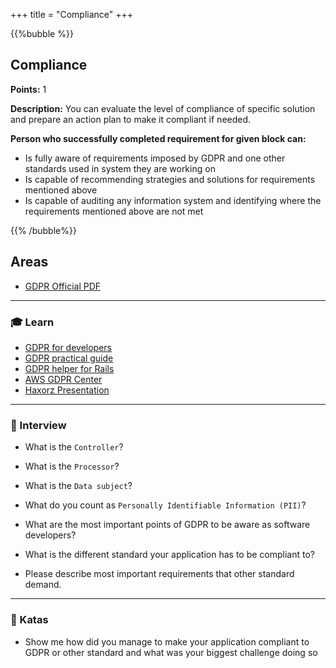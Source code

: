 +++
title = "Compliance"
+++

{{%bubble %}}

## Compliance

**Points:** 1

**Description:** You can evaluate the level of compliance of specific solution and prepare an action plan to make it compliant if needed.

**Person who successfully completed requirement for given block can:**

- Is fully aware of requirements imposed by GDPR and one other standards used in system they are working on
- Is capable of recommending strategies and solutions for requirements mentioned above
- Is capable of auditing any information system and identifying where the requirements mentioned above are not met

{{% /bubble%}}

## Areas

- [GDPR Official PDF](https://gdpr-info.eu/)
---

### 🎓 Learn
- [GDPR for developers](https://www.slideshare.net/Bozho/gdpr-for-developers)
- [GDPR practical guide](https://techblog.bozho.net/gdpr-practical-guide-developers/)
- [GDPR helper for Rails](https://github.com/prey/gdpr_rails)
- [AWS GDPR Center](https://aws.amazon.com/compliance/gdpr-center/)
- [Haxorz Presentation](https://www.youtube.com/watch?v=WPv-jbIfIfM)
---

### 🎤 Interview
- What is the `Controller`?
- What is the `Processor`?
- What is the `Data subject`?
- What do you count as `Personally Identifiable Information (PII)`?
- What are the most important points of GDPR to be aware as software developers?

- What is the different standard your application has to be compliant to?
- Please describe most important requirements that other standard demand.
---

### 📝 Katas
- Show me how did you manage to make your application compliant to GDPR or other standard and what was your biggest challenge doing so
